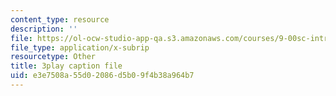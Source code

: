 ```yaml
---
content_type: resource
description: ''
file: https://ol-ocw-studio-app-qa.s3.amazonaws.com/courses/9-00sc-introduction-to-psychology-fall-2011/e3e7508a55d02086d5b09f4b38a964b7_SXzdOK_J-xE.srt
file_type: application/x-subrip
resourcetype: Other
title: 3play caption file
uid: e3e7508a-55d0-2086-d5b0-9f4b38a964b7
---
```

